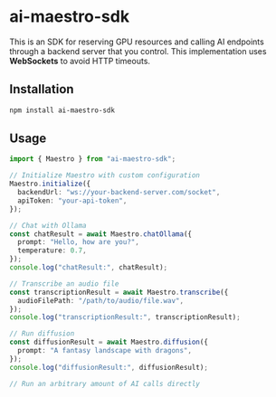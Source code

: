 # ai-maestro-sdk

This is an SDK for reserving GPU resources and calling AI endpoints through a backend server that you control. This implementation uses **WebSockets** to avoid HTTP timeouts.

## Installation

```bash
npm install ai-maestro-sdk
```

## Usage

```ts
import { Maestro } from "ai-maestro-sdk";

// Initialize Maestro with custom configuration
Maestro.initialize({
  backendUrl: "ws://your-backend-server.com/socket",
  apiToken: "your-api-token",
});

// Chat with Ollama
const chatResult = await Maestro.chatOllama({
  prompt: "Hello, how are you?",
  temperature: 0.7,
});
console.log("chatResult:", chatResult);

// Transcribe an audio file
const transcriptionResult = await Maestro.transcribe({
  audioFilePath: "/path/to/audio/file.wav",
});
console.log("transcriptionResult:", transcriptionResult);

// Run diffusion
const diffusionResult = await Maestro.diffusion({
  prompt: "A fantasy landscape with dragons",
});
console.log("diffusionResult:", diffusionResult);

// Run an arbitrary amount of AI calls directly
```
